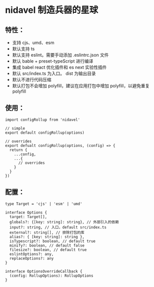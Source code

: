# nidavel 制造兵器的星球

## 特性：
- 支持 cjs、umd、esm
- 默认支持 ts
- 默认支持 eslint。需要手动添加 .eslintrc.json 文件
- 默认 bable + preset-typeScript 进行编译
- 集成 babel react 优化插件和 es next 实验性插件
- 默认 src/index.ts 为入口。 dist 为输出目录
- 默认不进行代码压缩
- 默认打包不会增加 polyfill，建议在应用打包中增加 polyfill，以避免重复 polyfill


## 使用：
```code
import configRollup from 'nidavel'

// simple
export default configRollup(options)

// overrides
export defualt configRollup(options, (config) => {
  return {
    ...config,
    ...{
      // overrides
    }
  }
})
```

## 配置：
```code
type Target = 'cjs' | 'esm' | 'umd'

interface Options {
  target: Target[],
  globals?: {[key: string]: string}, // 外部引入的依赖
  input?: string, // 入口，default src/index.ts
  external?: string[], // 排除打包的库
  alias?: { [key: string]: string },
  isTypescript?: boolean, // default true
  minify?: boolean, // default false
  filesize?: boolean, // default true
  eslintOptions?: any,
  replaceOptions?: any
}

interface OptionsOverrideCallback {
  (config: RollupOptions): RollupOptions
}
```